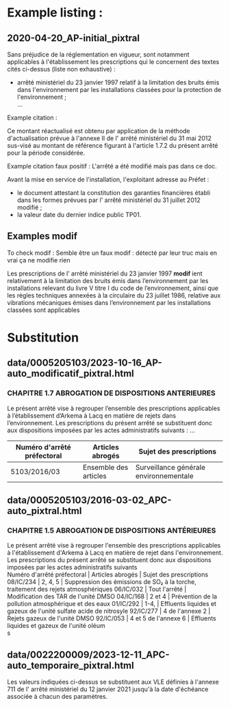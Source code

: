 
# Example listing : 

## 2020-04-20_AP-initial_pixtral

<div class="dsr-alinea" data-number="1">
       Sans préjudice de la réglementation en vigueur, sont notamment applicables à l'établissement les prescriptions qui le concernent des textes cités ci-dessus (liste non exhaustive) :
       <ul>
        <li>
         <a class="dsr-arrete_reference" data-authority="ministériel">
          arrêté
          ministériel
          du
          <time class="dsr-date" datetime="1997-01-23">
           23 janvier 1997
          </time>
         </a>
         relatif à la limitation des bruits émis dans l'environnement par les installations classées pour la protection de l'environnement ;
        </li>
        ...
        </ul>
</div>

Example citation : 
<div class="dsr-alinea" data-number="2">
       Ce montant réactualisé est obtenu par application de la méthode d'actualisation prévue à l'annexe II de l'
       <a class="dsr-arrete_reference" data-authority="ministériel">
        arrêté
        ministériel
        du
        <time class="dsr-date" datetime="2012-05-31">
         31 mai 2012
        </time>
       </a>
       sus-visé au montant de référence figurant à l'article 1.7.2 du présent arrêté pour la période considérée.
      </div>

Example citation faux positif : 
L'arrêté a été modifié mais pas dans ce doc.
<div class="dsr-alinea" data-number="1">
       Avant la mise en service de l'installation, l'exploitant adresse au Préfet :
       <ul>
        <li>
         le document attestant la constitution des garanties financières établi dans les formes prévues par l'
         <a class="dsr-arrete_reference" data-authority="ministériel">
          arrêté
          ministériel
          du
          <time class="dsr-date" datetime="2012-07-31">
           31 juillet 2012
          </time>
          modifié
         </a>
         ;
        </li>
        <li>
         la valeur date du dernier indice public TP01.
        </li>
       </ul>
      </div>

## Examples modif

To check modif :
Semble être un faux modif : détecté par leur truc mais en vrai ça ne modifie rien
<div class="dsr-alinea" data-number="2">
    Les prescriptions de l’
    <a class="dsr-arrete_reference" data-authority="ministériel">
        arrêté
        ministériel
        du
        <time class="dsr-date" datetime="1997-01-23">
            23 janvier 1997
        </time>
    </a>
    <span class="dsr-modification_segment" data-keyword="modif" data-modification_type="update">
        <b>
            modif
        </b>
    </span>
    ient relativement à la limitation des bruits émis dans l’environnement par les installations relevant du livre V titre I du code de l’environnement, ainsi que les règles techniques annexées à la circulaire du 23 juillet 1986, relative aux vibrations mécaniques émises dans l’environnement par les installations classées sont applicables
</div>



# Substitution

## data/0005205103/2023-10-16_AP-auto_modificatif_pixtral.html
<section class="dsr-section" data-number="1.7" data-title="ABROGATION DE DISPOSITIONS ANTERIEURES" data-type="BodySection.CHAPTER">
     <h3 class="dsr-section_title">
      CHAPITRE 1.7 ABROGATION DE DISPOSITIONS ANTERIEURES
     </h3>
     <div class="dsr-alinea" data-number="1">
      Le présent arrêté vise à regrouper l’ensemble des prescriptions applicables à l’établissement d’Arkema à Lacq en matière de rejets dans l’environnement. Les prescriptions du présent arrêté se substituent donc aux dispositions imposées par les actes administratifs suivants :
      <table>
       <thead>
        <tr>
         <th>
          Numéro d'arrêté préfectoral
         </th>
         <th>
          Articles abrogés
         </th>
         <th>
          Sujet des prescriptions
         </th>
        </tr>
       </thead>
       <tbody>
        <tr>
         <td>
          5103/2016/03
         </td>
         <td>
          Ensemble des articles
         </td>
         <td>
          Surveillance générale environnementale
         </td>
         ...
        </tr>
       </tbody>
      </table>
     </div>
    </section>

## data/0005205103/2016-03-02_APC-auto_pixtral.html

<section class="dsr-section" data-number="1.5" data-title="ABROGATION DE DISPOSITIONS ANTÉRIEURES" data-type="BodySection.CHAPTER">
     <h3 class="dsr-section_title">
      CHAPITRE 1.5 ABROGATION DE DISPOSITIONS ANTÉRIEURES
     </h3>
     <div class="dsr-alinea" data-number="1">
      Le présent arrêté vise à regrouper l'ensemble des prescriptions applicables à l'établissement d'Arkema à Lacq en matière de rejet dans l'environnement. Les prescriptions du présent arrêté se substituent donc aux dispositions imposées par les actes administratifs suivants
     </div>
     <div class="dsr-alinea" data-number="2">
      <span class="dsr-error" data-error_code="markdown_parsing">
       Numéro d'arrêté préfectoral | Articles abrogés | Sujet des prescriptions
08/IC/234 | 2, 4, 5 | Suppression des émissions de SO₂ à la torche, traitement des rejets atmosphériques
06/IC/032 | Tout l'arrêté | Modification des TAR de l'unité DMSO
04/IC/168 | 2 et 4 | Prévention de la pollution atmosphérique et des eaux
01/IC/292 | 1-4, | Effluents liquides et gazeux de l'unité sulfate acide de nitrosyle
92/IC/277 | 4 de l'annexe 2 | Rejets gazeux de l'unité DMSO
92/IC/053 | 4 et 5 de l'annexe 6 | Effluents liquides et gazeux de l'unité oléum
      </span>
     </div>
    </section>s

## data/0022200009/2023-12-11_APC-auto_temporaire_pixtral.html

<div class="dsr-alinea" data-number="3">
    Les valeurs indiquées ci-dessus se substituent aux VLE définies à l'annexe 711 de l'
    <a class="dsr-arrete_reference" data-authority="ministériel">
        arrêté
        ministériel
        du
        <time class="dsr-date" datetime="2021-01-12">
        12 janvier 2021
        </time>
    </a>
    jusqu'à la date d'échéance associée à chacun des paramètres.
</div>
